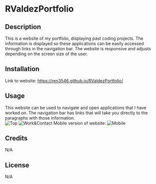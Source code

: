 # RValdezPortfolio

## Description

This is a website of my portfolio, displaying past coding projects. The information is displayed so these applications can be easily accessed through links in the navigation bar. The website is responsive and adjusts depending on the screen size of the user. 

## Installation

Link to website: https://ren3546.github.io/RValdezPortfolio/

## Usage

This website can be used to navigate and open applications that I have worked on. The navigation bar has links that will take you directly to the paragraphs with those information.  
![Top](https://github.com/Ren3546/RValdezPortfolio/assets/128203284/58c328c6-1cee-4a92-8ff2-6e7dd3444be5)
![Work&Contact](https://github.com/Ren3546/RValdezPortfolio/assets/128203284/bef529e0-a896-43d9-bb26-1c64ef3bc9f2)
Mobile version of website:
![Mobile](https://github.com/Ren3546/RValdezPortfolio/assets/128203284/02e8a965-164a-4459-bb4c-594fcf248a4d)

## Credits

N/A

## License

N/A
